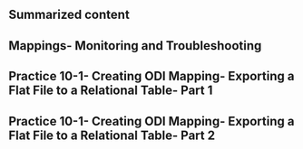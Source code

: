 ## Summarized content 
## Mappings- Monitoring and Troubleshooting 

## Practice 10-1- Creating ODI Mapping- Exporting a Flat File to a Relational Table- Part 1 

## Practice 10-1- Creating ODI Mapping- Exporting a Flat File to a Relational Table- Part 2 

